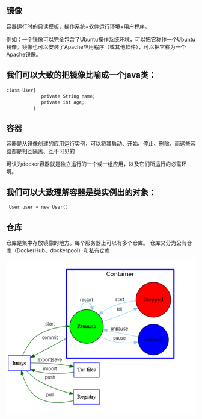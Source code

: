 ## 镜像

容器运行时的只读模板，操作系统+软件运行环境+用户程序。

例如：一个镜像可以完全包含了Ubuntu操作系统环境，可以把它称作一个Ubuntu镜像。镜像也可以安装了Apache应用程序（或其他软件），可以把它称为一个Apache镜像。

我们可以大致的把镜像比喻成一个java类：
--------------------
    class User{
                 private String name;
                 private int age;
              }

## 容器

容器是从镜像创建的应用运行实例，可以将其启动、开始、停止、删除，而这些容器都是相互隔离、互不可见的

可认为docker容器就是独立运行的一个或一组应用，以及它们所运行的必需环境。

我们可以大致理解容器是类实例出的对象：
--------------
     User user = new User()  

## 仓库

仓库是集中存放镜像的地方。每个服务器上可以有多个仓库。
仓库又分为公有仓库（DockerHub、dockerpool）和私有仓库

![Repositories, Container and Image](./container-image.png)
